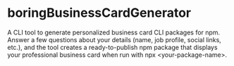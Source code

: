 # boringBusinessCardGenerator
A CLI tool to generate personalized business card CLI packages for npm. Answer a few questions about your details (name, job profile, social links, etc.), and the tool creates a ready-to-publish npm package that displays your professional business card when run with npx &lt;your-package-name>.
